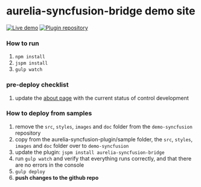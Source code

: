# aurelia-syncfusion-bridge demo site

[![Live demo](http://dabuttonfactory.com/button.png?t=Live+demo&f=Calibri-Bold&ts=24&tc=fff&tshs=1&tshc=000&hp=20&vp=8&c=5&bgt=gradient&bgc=3d85c6&ebgc=073763)](http://aurelia-ui-toolkits.github.io/demo-syncfusion/)
[![Plugin repository](http://dabuttonfactory.com/button.png?t=Plugin+repository&f=Calibri-Bold&ts=24&tc=fff&tshs=1&tshc=000&hp=20&vp=8&c=5&bgt=gradient&bgc=3d85c6&ebgc=073763)](https://github.com/aurelia-ui-toolkits/aurelia-syncfusion-bridge)

### How to run
1. `npm install`
2. `jspm install`
3. `gulp watch`

### pre-deploy checklist
1. update the [about page](https://github.com/aurelia-ui-toolkits/aurelia-syncfusion-bridge/blob/master/sample/src/about/about.html#L93-L203) with the current status of control development

### How to deploy from samples
1. remove the `src`, `styles`, `images` and `doc` folder from the `demo-syncfusion` repository
2. copy from the aurelia-syncfusion-plugin/sample folder, the `src`, `styles`, `images` and `doc` folder over to `demo-syncfusion`
3. update the plugin: `jspm install aurelia-syncfusion-bridge`
4. run `gulp watch` and verify that everything runs correctly, and that there are no errors in the console
5. `gulp deploy`
6. **push changes to the github repo**
